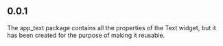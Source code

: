 ## 0.0.1

The app_text package contains all the properties of the Text widget, but it has been created for the purpose of making it reusable.
